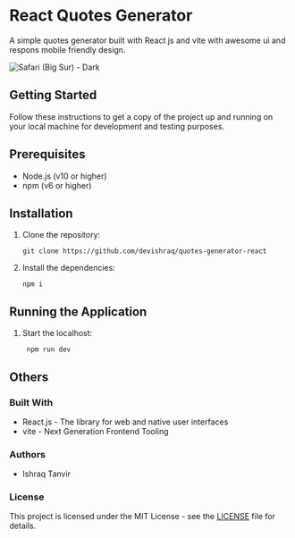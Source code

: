 # React Quotes Generator

A simple quotes generator built with React js and vite with awesome ui and respons mobile friendly design.

![Safari (Big Sur) - Dark](https://github.com/devishraq/quotes-generator-react/assets/101325013/0e591624-d95f-45e4-b2fd-b23adbfc57c9)

## Getting Started
Follow these instructions to get a copy of the project up and running on your local machine for development and testing purposes.

## Prerequisites
 - Node.js (v10 or higher)
 - npm (v6 or higher)
  
## Installation

1. Clone the repository:

   ```
   git clone https://github.com/devishraq/quotes-generator-react
   ```

1. Install the dependencies:

   ```
   npm i
   ```

## Running the Application 

1. Start the localhost:

   ```
    npm run dev
   ```

## Others 

### Built With

- React.js - The library for web and native user interfaces
- vite - Next Generation Frontend Tooling

### Authors

- Ishraq Tanvir

### License

This project is licensed under the MIT License - see the [LICENSE](https://github.com/devishraq/quotes-generator-react/blob/main/LICENSE) file for details.
